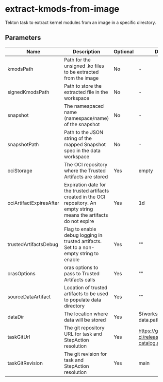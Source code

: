 # extract-kmods-from-image

Tekton task to extract kernel modules from an image in a specific directory.

## Parameters

| Name                    | Description                                                                                                                | Optional | Default value                                             |
|-------------------------|----------------------------------------------------------------------------------------------------------------------------|----------|-----------------------------------------------------------|
| kmodsPath               | Path for the unsigned .ko files to be extracted from the image                                                             | No       | -                                                         |
| signedKmodsPath         | Path to store the extracted file in the workspace                                                                          | No       | -                                                         |
| snapshot                | The namespaced name (namespace/name) of the snapshot                                                                       | No       | -                                                         |
| snapshotPath            | Path to the JSON string of the mapped Snapshot spec in the data workspace                                                  | No       | -                                                         |
| ociStorage              | The OCI repository where the Trusted Artifacts are stored                                                                  | Yes      | empty                                                     |
| ociArtifactExpiresAfter | Expiration date for the trusted artifacts created in the OCI repository. An empty string means the artifacts do not expire | Yes      | 1d                                                        |
| trustedArtifactsDebug   | Flag to enable debug logging in trusted artifacts. Set to a non-empty string to enable                                     | Yes      | ""                                                        |
| orasOptions             | oras options to pass to Trusted Artifacts calls                                                                            | Yes      | ""                                                        |
| sourceDataArtifact      | Location of trusted artifacts to be used to populate data directory                                                        | Yes      | ""                                                        |
| dataDir                 | The location where data will be stored                                                                                     | Yes      | $(workspaces.input-data.path)                             |
| taskGitUrl              | The git repository URL for task and StepAction resolution                                                                  | Yes      | https://github.com/konflux-ci/release-service-catalog.git |
| taskGitRevision         | The git revision for task and StepAction resolution                                                                        | Yes      | main                                                      |
